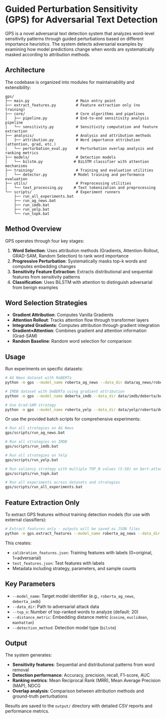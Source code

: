 # Guided Perturbation Sensitivity (GPS) for Adversarial Text Detection

GPS is a novel adversarial text detection system that analyzes word-level sensitivity patterns through guided perturbations based on different importance heuristics. The system detects adversarial examples by examining how model predictions change when words are systematically masked according to attribution methods.

## Architecture

The codebase is organized into modules for maintainability and extensibility:

```
gps/
├── main.py                     # Main entry point
├── extract_features.py         # Feature extraction only (no training)
├── core/                       # Core algorithms and pipelines
│   ├── pipeline.py             # End-to-end sensitivity analysis pipeline
│   └── sensitivity.py          # Sensitivity computation and feature extraction
├── analysis/                   # Analysis and attribution methods
│   ├── attribution.py          # Word importance attribution (attention, grad, etc.)
│   └── perturbation_eval.py    # Perturbation overlap analysis and ranking metrics
├── models/                     # Detection models
│   └── bilstm.py              # BiLSTM classifier with attention mechanisms
├── training/                   # Training and evaluation utilities
│   └── detector.py            # Model training and performance evaluation
├── utils/                      # Preprocessing utilities
│   └── text_processing.py     # Text tokenization and preprocessing
└── scripts/                    # Experiment runners
    ├── run_all_experiments.bat
    ├── run_ag_news.bat
    ├── run_imdb.bat
    ├── run_yelp.bat
    └── run_topk.bat
```

## Method Overview

GPS operates through four key stages:

1. **Word Selection**: Uses attribution methods (Gradients, Attention-Rollout, GRAD-SAM, Random Selection) to rank word importance
2. **Progressive Perturbation**: Systematically masks top-k words and computes embedding changes
3. **Sensitivity Feature Extraction**: Extracts distributional and sequential features from sensitivity patterns
4. **Classification**: Uses BiLSTM with attention to distinguish adversarial from benign examples

## Word Selection Strategies

- **Gradient Attribution**: Computes Vanilla Gradients
- **Attention Rollout**: Tracks attention flow through transformer layers
- **Integrated Gradients**: Computes attribution through gradient integration
- **Gradient×Attention**: Combines gradient and attention information (Grad-SAM)
- **Random Baseline**: Random word selection for comparison

## Usage

Run experiments on specific datasets:

```bash
# AG News dataset with RoBERTa
python -m gps --model_name roberta_ag_news --data_dir data/ag_news/roberta/textfooler --use_attention --top_n 20

# IMDB dataset with DeBERTa using gradient attribution
python -m gps --model_name deberta_imdb --data_dir data/imdb/deberta/bert-attack --use_saliency --top_n 20

# Use Grad-SAM strategy
python -m gps --model_name roberta_yelp --data_dir data/yelp/roberta/deepwordbug --use_gradient_attention --top_n 20
```

Or use the provided batch scripts for comprehensive experiments:

```bash
# Run all strategies on AG News
gps/scripts/run_ag_news.bat

# Run all strategies on IMDB  
gps/scripts/run_imdb.bat

# Run all strategies on Yelp
gps/scripts/run_yelp.bat

# Run saliency strategy with multiple TOP_N values (5-50) on bert-attack across all datasets
gps/scripts/run_topk.bat

# Run all experiments across datasets and strategies
gps/scripts/run_all_experiments.bat
```

## Feature Extraction Only

To extract GPS features without training detection models (for use with external classifiers):

```bash
# Extract features only - outputs will be saved as JSON files
python -m gps.extract_features --model_name roberta_ag_news --data_dir data/ag_news/roberta/textfooler --use_attention --top_n 20
```

This creates:
- `calibration_features.json`: Training features with labels (0=original, 1=adversarial)  
- `test_features.json`: Test features with labels
- Metadata including strategy, parameters, and sample counts

## Key Parameters

- `--model_name`: Target model identifier (e.g., `roberta_ag_news`, `deberta_imdb`)
- `--data_dir`: Path to adversarial attack data
- `--top_n`: Number of top-ranked words to analyze (default: 20)
- `--distance_metric`: Embedding distance metric (`cosine`, `euclidean`, `manhattan`)
- `--detection_method`: Detection model type (`bilstm`)

## Output

The system generates:

- **Sensitivity features**: Sequential and distributional patterns from word removal
- **Detection performance**: Accuracy, precision, recall, F1-score, AUC
- **Ranking metrics**: Mean Reciprocal Rank (MRR), Mean Average Precision (MAP), NDCG
- **Overlap analysis**: Comparison between attribution methods and ground-truth perturbations

Results are saved to the `output/` directory with detailed CSV reports and performance metrics.

